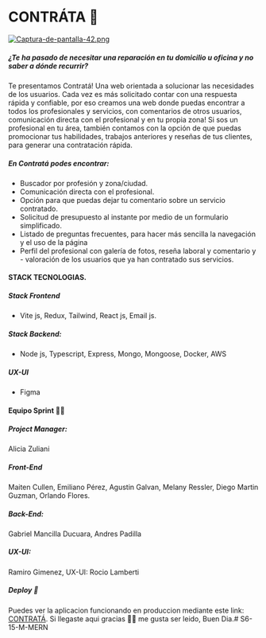 
  # CONTRÁTA 🚀

[![Captura-de-pantalla-42.png](https://i.postimg.cc/fTK3QQ2s/Captura-de-pantalla-42.png)](https://postimg.cc/VdJsXpPZ)


 ##### ¿Te ha pasado de necesitar una reparación en tu domicilio u oficina y no saber a dónde recurrir? 

Te presentamos Contratá! Una  web orientada a solucionar las necesidades de los usuarios. Cada vez es más solicitado contar con una respuesta rápida y confiable, por eso creamos una web donde puedas encontrar a todos los profesionales y servicios, con comentarios de otros usuarios, comunicación directa con el profesional y en tu propia zona!
Si sos un profesional en tu área, también contamos con la opción de que puedas promocionar tus habilidades, trabajos anteriores y reseñas de tus clientes, para generar una contratación rápida. 

##### En Contratá podes encontrar:

- Buscador por profesión y zona/ciudad.
- Comunicación directa con el profesional.
- Opción para que puedas dejar tu comentario sobre un servicio contratado.
- Solicitud de presupuesto al instante por medio de un formulario simplificado.
- Listado de preguntas frecuentes, para hacer más sencilla la navegación y el uso de la página
- Perfil del profesional con galería de fotos, reseña laboral y comentario y - valoración de los usuarios que ya han contratado sus servicios. 

#### STACK TECNOLOGIAS.

##### Stack Frontend
- Vite js, Redux, Tailwind, React js, Email js.

##### Stack Backend: 
- Node js, Typescript, Express, Mongo, Mongoose, Docker, AWS

##### UX-UI 

- Figma

#### Equipo Sprint 👩‍💻

##### Project Manager: 
Alicia Zuliani 

##### Front-End

Maiten Cullen, Emiliano Pérez, Agustin Galvan, Melany Ressler, Diego Martin Guzman, Orlando Flores.

##### Back-End: 

Gabriel Mancilla Ducuara, Andres Padilla

##### UX-UI: 

Ramiro Gimenez, UX-UI: Rocio Lamberti  

##### Deploy 🚀
Puedes ver la aplicacion funcionando en produccion mediante este link: [CONTRATÁ](https://contrata.vercel.app/ "CONTRATÁ").
Si llegaste aqui gracias 🙏🏼 me gusta ser leido, Buen Dia.# S6-15-M-MERN
